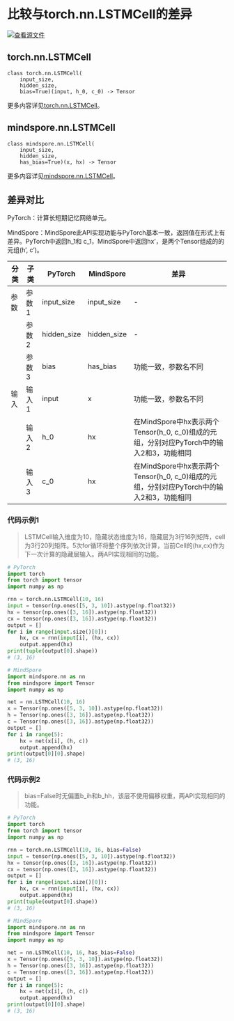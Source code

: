 # 比较与torch.nn.LSTMCell的差异

[![查看源文件](https://mindspore-website.obs.cn-north-4.myhuaweicloud.com/website-images/r2.4.0/resource/_static/logo_source.svg)](https://gitee.com/mindspore/docs/blob/r2.4.0/docs/mindspore/source_zh_cn/note/api_mapping/pytorch_diff/LSTMCell.md)

## torch.nn.LSTMCell

```text
class torch.nn.LSTMCell(
    input_size,
    hidden_size,
    bias=True)(input, h_0, c_0) -> Tensor
```

更多内容详见[torch.nn.LSTMCell](https://pytorch.org/docs/1.8.1/generated/torch.nn.LSTMCell.html?torch.nn.LSTMCell)。

## mindspore.nn.LSTMCell

```text
class mindspore.nn.LSTMCell(
    input_size,
    hidden_size,
    has_bias=True)(x, hx) -> Tensor
```

更多内容详见[mindspore.nn.LSTMCell](https://www.mindspore.cn/docs/zh-CN/r2.4.0/api_python/nn/mindspore.nn.LSTMCell.html)。

## 差异对比

PyTorch：计算长短期记忆网络单元。

MindSpore：MindSpore此API实现功能与PyTorch基本一致，返回值在形式上有差异。PyTorch中返回h_1和 c_1，MindSpore中返回hx’，是两个Tensor组成的的元组(h’, c’)。

| 分类 | 子类 |PyTorch | MindSpore | 差异 |
| --- | --- | --- | --- |---|
|参数 | 参数1 | input_size | input_size |- |
| | 参数2 | hidden_size | hidden_size | - |
| | 参数3 | bias | has_bias | 功能一致，参数名不同 |
|输入 | 输入1 | input | x | 功能一致，参数名不同 |
| | 输入2 | h_0 | hx | 在MindSpore中hx表示两个Tensor(h_0, c_0)组成的元组，分别对应PyTorch中的输入2和3，功能相同  |
| | 输入3 | c_0 | hx | 在MindSpore中hx表示两个Tensor(h_0, c_0)组成的元组，分别对应PyTorch中的输入2和3，功能相同  |

### 代码示例1

> LSTMCell输入维度为10，隐藏状态维度为16，隐藏层为3行16列矩阵，cell为3行20列矩阵。5次for循环将整个序列依次计算，当前Cell的(hx,cx)作为下一次计算的隐藏层输入。两API实现相同的功能。

```python
# PyTorch
import torch
from torch import tensor
import numpy as np

rnn = torch.nn.LSTMCell(10, 16)
input = tensor(np.ones([5, 3, 10]).astype(np.float32))
hx = tensor(np.ones([3, 16]).astype(np.float32))
cx = tensor(np.ones([3, 16]).astype(np.float32))
output = []
for i in range(input.size()[0]):
    hx, cx = rnn(input[i], (hx, cx))
    output.append(hx)
print(tuple(output[0].shape))
# (3, 16)

# MindSpore
import mindspore.nn as nn
from mindspore import Tensor
import numpy as np

net = nn.LSTMCell(10, 16)
x = Tensor(np.ones([5, 3, 10]).astype(np.float32))
h = Tensor(np.ones([3, 16]).astype(np.float32))
c = Tensor(np.ones([3, 16]).astype(np.float32))
output = []
for i in range(5):
    hx = net(x[i], (h, c))
    output.append(hx)
print(output[0][0].shape)
# (3, 16)
```

### 代码示例2

> bias=False时无偏置b_ih和b_hh，该层不使用偏移权重，两API实现相同的功能。

```python
# PyTorch
import torch
from torch import tensor
import numpy as np

rnn = torch.nn.LSTMCell(10, 16, bias=False)
input = tensor(np.ones([5, 3, 10]).astype(np.float32))
hx = tensor(np.ones([3, 16]).astype(np.float32))
cx = tensor(np.ones([3, 16]).astype(np.float32))
output = []
for i in range(input.size()[0]):
    hx, cx = rnn(input[i], (hx, cx))
    output.append(hx)
print(tuple(output[0].shape))
# (3, 16)

# MindSpore
import mindspore.nn as nn
from mindspore import Tensor
import numpy as np

net = nn.LSTMCell(10, 16, has_bias=False)
x = Tensor(np.ones([5, 3, 10]).astype(np.float32))
h = Tensor(np.ones([3, 16]).astype(np.float32))
c = Tensor(np.ones([3, 16]).astype(np.float32))
output = []
for i in range(5):
    hx = net(x[i], (h, c))
    output.append(hx)
print(output[0][0].shape)
# (3, 16)
```


